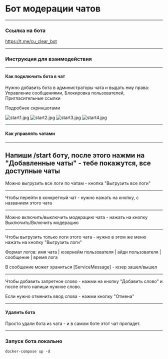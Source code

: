 # Бот модерации чатов

_____

### Ссылка на бота

https://t.me/cu_clear_bot
___

### Инструкция для взаимодействия

___

#### Как подключить бота в чат

Нужно добавить бота в администраторы чата и выдать ему права: Управление
сообщениями, Блокировка пользователей, Пригласительные ссылки

Подробнее скриншотами 

![start1.jpg](readme_images%2Fstart1.jpg)
![start2.jpg](readme_images%2Fstart2.jpg)
![start3.jpg](readme_images%2Fstart3.jpg)
![start4.jpg](readme_images%2Fstart4.jpg)
___

#### Как управлять чатами

---
Напиши /start боту, после этого нажми на "Добавленные чаты" - тебе покажутся,
все доступные чаты
---
Можно выгрузить все логи по чатам - кнопка "Выгрузить все логи"

---
Чтобы перейти в конкретный чат - нужно нажать на кнопку, с названием этого чата

---
Можно включить/выключить модерацию чата - нажать на кнопку Выключить/Включить
модерацию

---
Чтобы выгрузить только логи этого чата - нужно в этом же меню нажать на кнопку
"Выгрузить логи"

Формат логов:
имя чата | юзернейм пользователя | айди пользователя | сообщение | время лога

В сообщение может храниться [ServiceMessage] - юзер зашел/вышел

---

Чтобы добавить запретное слово - нажми на кнопку "Добавить слово" и после этого напиши нужное слово.

Если нужно отменить ввод слова - нажми кнопку "Отмена"

____
#### Удалить бота 

Просто удали бота из чата - и в самом боте этот чат пропадет.
____
### Запуск бота локально

    docker-compose up -d